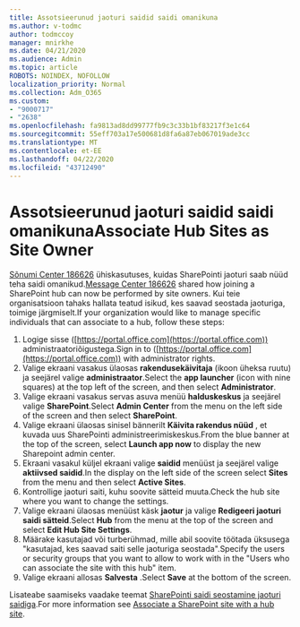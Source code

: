 ```yaml
---
title: Assotsieerunud jaoturi saidid saidi omanikuna
ms.author: v-todmc
author: todmccoy
manager: mnirkhe
ms.date: 04/21/2020
ms.audience: Admin
ms.topic: article
ROBOTS: NOINDEX, NOFOLLOW
localization_priority: Normal
ms.collection: Adm_O365
ms.custom:
- "9000717"
- "2638"
ms.openlocfilehash: fa9813ad8dd99777fb9c3c33b1bf83217f3e1c64
ms.sourcegitcommit: 55eff703a17e500681d8fa6a87eb067019ade3cc
ms.translationtype: MT
ms.contentlocale: et-EE
ms.lasthandoff: 04/22/2020
ms.locfileid: "43712490"
---
```

# <a name="associate-hub-sites-as-site-owner"></a><span data-ttu-id="ca428-102">Assotsieerunud jaoturi saidid saidi omanikuna</span><span class="sxs-lookup"><span data-stu-id="ca428-102">Associate Hub Sites as Site Owner</span></span>

<span data-ttu-id="ca428-103">[Sõnumi Center 186626](https://admin.microsoft.com/Adminportal/Home?source=applauncher#/MessageCenter?id=MC186626) ühiskasutuses, kuidas SharePointi jaoturi saab nüüd teha saidi omanikud.</span><span class="sxs-lookup"><span data-stu-id="ca428-103">[Message Center 186626](https://admin.microsoft.com/Adminportal/Home?source=applauncher#/MessageCenter?id=MC186626) shared how joining a SharePoint hub can now be performed by site owners.</span></span> <span data-ttu-id="ca428-104">Kui teie organisatsioon tahaks hallata teatud isikud, kes saavad seostada jaoturiga, toimige järgmiselt.</span><span class="sxs-lookup"><span data-stu-id="ca428-104">If your organization would like to manage specific individuals that can associate to a hub, follow these steps:</span></span> 

1. <span data-ttu-id="ca428-105">Logige sisse ([https://portal.office.com](https://portal.office.com)) administraatoriõigustega.</span><span class="sxs-lookup"><span data-stu-id="ca428-105">Sign in to ([https://portal.office.com](https://portal.office.com)) with administrator rights.</span></span>
2. <span data-ttu-id="ca428-106">Valige ekraani vasakus ülaosas **rakendusekäivitaja** (ikoon üheksa ruutu) ja seejärel valige **administraator**.</span><span class="sxs-lookup"><span data-stu-id="ca428-106">Select the **app launcher** (icon with nine squares) at the top left of the screen, and then select **Administrator**.</span></span>
3. <span data-ttu-id="ca428-107">Valige ekraani vasakus servas asuva menüü **halduskeskus** ja seejärel valige **SharePoint**.</span><span class="sxs-lookup"><span data-stu-id="ca428-107">Select **Admin Center** from the menu on the left side of the screen and then select **SharePoint**.</span></span>
4. <span data-ttu-id="ca428-108">Valige ekraani ülaosas sinisel bännerilt **Käivita rakendus nüüd** , et kuvada uus SharePointi administreerimiskeskus.</span><span class="sxs-lookup"><span data-stu-id="ca428-108">From the blue banner at the top of the screen, select **Launch app now** to display the new Sharepoint admin center.</span></span>
5. <span data-ttu-id="ca428-109">Ekraani vasakul küljel ekraani valige **saidid** menüüst ja seejärel valige **aktiivsed saidid**.</span><span class="sxs-lookup"><span data-stu-id="ca428-109">In the display on the left side of the screen select **Sites** from the menu and then select **Active Sites**.</span></span>
6. <span data-ttu-id="ca428-110">Kontrollige jaoturi saiti, kuhu soovite sätteid muuta.</span><span class="sxs-lookup"><span data-stu-id="ca428-110">Check the hub site where you want to change the settings.</span></span>
7. <span data-ttu-id="ca428-111">Valige ekraani ülaosas menüüst käsk **jaotur** ja valige **Redigeeri jaoturi saidi sätteid**.</span><span class="sxs-lookup"><span data-stu-id="ca428-111">Select **Hub** from the menu at the top of the screen and select **Edit Hub Site Settings**.</span></span>
8. <span data-ttu-id="ca428-112">Määrake kasutajad või turberühmad, mille abil soovite töötada üksusega "kasutajad, kes saavad saiti selle jaoturiga seostada".</span><span class="sxs-lookup"><span data-stu-id="ca428-112">Specify the users or security groups that you want to allow to work with in the "Users who can associate the site with this hub" item.</span></span>
9. <span data-ttu-id="ca428-113">Valige ekraani allosas **Salvesta** .</span><span class="sxs-lookup"><span data-stu-id="ca428-113">Select **Save** at the bottom of the screen.</span></span>

<span data-ttu-id="ca428-114">Lisateabe saamiseks vaadake teemat [SharePointi saidi seostamine jaoturi saidiga](https://support.office.com/article/associate-a-sharepoint-site-with-a-hub-site-ae0009fd-af04-4d3d-917d-88edb43efc05).</span><span class="sxs-lookup"><span data-stu-id="ca428-114">For more information see [Associate a SharePoint site with a hub site](https://support.office.com/article/associate-a-sharepoint-site-with-a-hub-site-ae0009fd-af04-4d3d-917d-88edb43efc05).</span></span> 